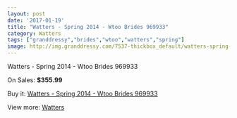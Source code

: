 ```yaml
---
layout: post
date: '2017-01-19'
title: "Watters - Spring 2014 - Wtoo Brides 969933"
category: Watters
tags: ["granddressy","brides","wtoo","watters","spring"]
image: http://img.granddressy.com/7537-thickbox_default/watters-spring-2014-wtoo-brides-969933.jpg
---
```

Watters - Spring 2014 - Wtoo Brides 969933

On Sales: **$355.99**
<a href="https://www.granddressy.com/en/watters/6784-watters-spring-2014-wtoo-brides-969933.html"><amp-img layout="responsive" width="600" height="600" src="//img.granddressy.com/7537-thickbox_default/watters-spring-2014-wtoo-brides-969933.jpg" alt="Watters - Spring 2014 - Wtoo Brides 969933 0" /></a>

Buy it: [Watters - Spring 2014 - Wtoo Brides 969933](https://www.granddressy.com/en/watters/6784-watters-spring-2014-wtoo-brides-969933.html "Watters - Spring 2014 - Wtoo Brides 969933")

View more: [Watters](https://www.granddressy.com/en/33-watters "Watters")